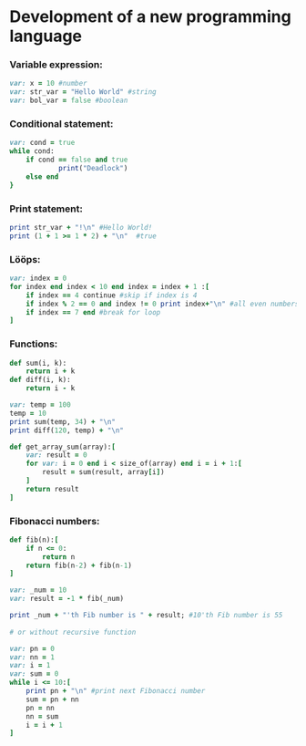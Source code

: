 # Development of a new programming language

### Variable expression:
```ruby
var: x = 10 #number
var: str_var = "Hello World" #string
var: bol_var = false #boolean
```

### Conditional statement:
```ruby
var: cond = true
while cond:
	if cond == false and true
    		print("Deadlock")
  	else end
}
```

### Print statement:
```ruby
print str_var + "!\n" #Hello World!
print (1 + 1 >= 1 * 2) + "\n"  #true
```

### Lööps:
```ruby
var: index = 0
for index end index < 10 end index = index + 1 :[
	if index == 4 continue #skip if index is 4
	if index % 2 == 0 and index != 0 print index+"\n" #all even numbers
	if index == 7 end #break for loop
]
```

### Functions:
```ruby
def sum(i, k): 
	return i + k
def diff(i, k):
	return i - k

var: temp = 100
temp = 10
print sum(temp, 34) + "\n"
print diff(120, temp) + "\n"

def get_array_sum(array):[
	var: result = 0
	for var: i = 0 end i < size_of(array) end i = i + 1:[
		result = sum(result, array[i])
	]
	return result
]
```

### Fibonacci numbers:
```ruby
def fib(n):[
	if n <= 0: 
		return n
	return fib(n-2) + fib(n-1)
]

var: _num = 10
var: result = -1 * fib(_num)

print _num + "'th Fib number is " + result; #10'th Fib number is 55
	
# or without recursive function

var: pn = 0
var: nn = 1
var: i = 1
var: sum = 0
while i <= 10:[
	print pn + "\n" #print next Fibonacci number
	sum = pn + nn
	pn = nn
	nn = sum
	i = i + 1
]
```
